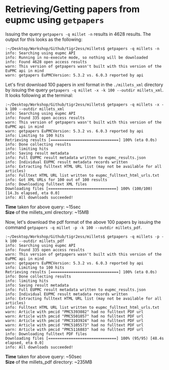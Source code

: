 
# Retrieving/Getting papers from eupmc using `getpapers`

Issuing the query `getpapers -q millet -n` results in 4628 results. The output for this looks as the following:
```
:~/Desktop/Workshop/Github/tigr2ess/millets$ getpapers -q millets -n
info: Searching using eupmc API
info: Running in no-execute mode, so nothing will be downloaded
info: Found 4628 open access results
warn: This version of getpapers wasn't built with this version of the EuPMC api in mind
warn: getpapers EuPMCVersion: 5.3.2 vs. 6.0.3 reported by api
```


Let's first download 100 papers in xml format in the `./millets_xml` directory by issuing the query `getpapers -q millet -x -k 100 --outdir millets_xml`. It looks following at the terminal:
```
:~/Desktop/Workshop/Github/tigr2ess/millets$ getpapers -q millets -x -k 100 --outdir millets_xml
info: Searching using eupmc API
info: Found 335 open access results
warn: This version of getpapers wasn't built with this version of the EuPMC api in mind
warn: getpapers EuPMCVersion: 5.3.2 vs. 6.0.3 reported by api
info: Limiting to 100 hits
Retrieving results [==============================] 100% (eta 0.0s)
info: Done collecting results
info: limiting hits
info: Saving result metadata
info: Full EUPMC result metadata written to eupmc_results.json
info: Individual EUPMC result metadata records written
info: Extracting fulltext HTML URL list (may not be available for all articles)
info: Fulltext HTML URL list written to eupmc_fulltext_html_urls.txt
info: Got XML URLs for 100 out of 100 results
info: Downloading fulltext XML files
Downloading files [==============================] 100% (100/100) [14.3s elapsed, eta 0.0]
info: All downloads succeeded!

```
**Time** taken for above query: ~15sec  
**Size** of the millets_xml directory: ~15MB  

Now, let's download the pdf format of the above 100 papers by issuing the command `getpapers -q millet -p -k 100 --outdir millets_pdf`.
```
:~/Desktop/Workshop/Github/tigr2ess/millets$ getpapers -q millets -p -k 100 --outdir millets_pdf
info: Searching using eupmc API
info: Found 335 open access results
warn: This version of getpapers wasn't built with this version of the EuPMC api in mind
warn: getpapers EuPMCVersion: 5.3.2 vs. 6.0.3 reported by api
info: Limiting to 100 hits
Retrieving results [==============================] 100% (eta 0.0s)
info: Done collecting results
info: limiting hits
info: Saving result metadata
info: Full EUPMC result metadata written to eupmc_results.json
info: Individual EUPMC result metadata records written
info: Extracting fulltext HTML URL list (may not be available for all articles)
info: Fulltext HTML URL list written to eupmc_fulltext_html_urls.txt
warn: Article with pmcid "PMC5393082" had no fulltext PDF url
warn: Article with pmcid "PMC5501057" had no fulltext PDF url
warn: Article with pmcid "PMC3103924" had no fulltext PDF url
warn: Article with pmcid "PMC5105573" had no fulltext PDF url
warn: Article with pmcid "PMC5116883" had no fulltext PDF url
info: Downloading fulltext PDF files
Downloading files [==============================] 100% (95/95) [48.4s elapsed, eta 0.0]
info: All downloads succeeded!

```
**Time** taken for above query: ~50sec  
**Size** of the millets_pdf directory: ~235MB  








